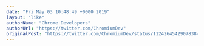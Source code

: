 ```yaml
---
date: "Fri May 03 10:48:49 +0000 2019"
layout: "like"
authorName: "Chrome Developers"
authorUrl: "https://twitter.com/ChromiumDev"
originalPost: "https://twitter.com/ChromiumDev/status/1124264542907838464"
---
```

